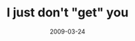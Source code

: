 ---
layout: base.njk
title : 'I just don&#39;t &#34;get&#34; you' 
view_title : 'I just don&#39;t &#34;get&#34; you' 
year : '2009' 
date : '2009-03-24' 
img_file : '/drawing/ijustdontgetyou.png' 
html_file : 'ijustdontgetyou' 
next_html : 'youcantgiveup.html' 
year_order : '97' 
permalink : "title/{{html_file}}.html"
---